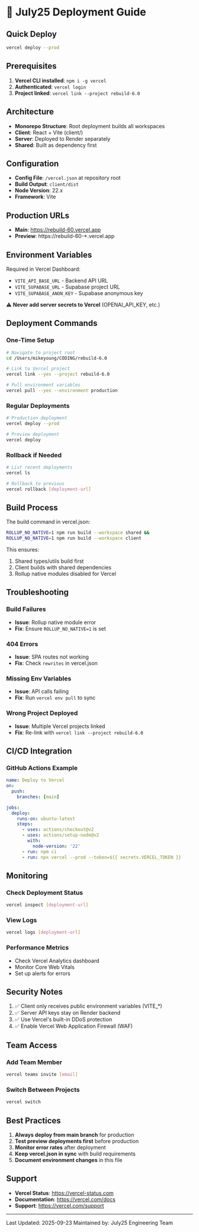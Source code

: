 # 🚀 July25 Deployment Guide

## Quick Deploy

```bash
vercel deploy --prod
```

## Prerequisites

1. **Vercel CLI installed**: `npm i -g vercel`
2. **Authenticated**: `vercel login`
3. **Project linked**: `vercel link --project rebuild-6.0`

## Architecture

- **Monorepo Structure**: Root deployment builds all workspaces
- **Client**: React + Vite (client/)
- **Server**: Deployed to Render separately
- **Shared**: Built as dependency first

## Configuration

- **Config File**: `/vercel.json` at repository root
- **Build Output**: `client/dist`
- **Node Version**: 22.x
- **Framework**: Vite

## Production URLs

- **Main**: https://rebuild-60.vercel.app
- **Preview**: https://rebuild-60-*.vercel.app

## Environment Variables

Required in Vercel Dashboard:
- `VITE_API_BASE_URL` - Backend API URL
- `VITE_SUPABASE_URL` - Supabase project URL
- `VITE_SUPABASE_ANON_KEY` - Supabase anonymous key

⚠️ **Never add server secrets to Vercel** (OPENAI_API_KEY, etc.)

## Deployment Commands

### One-Time Setup
```bash
# Navigate to project root
cd /Users/mikeyoung/CODING/rebuild-6.0

# Link to Vercel project
vercel link --yes --project rebuild-6.0

# Pull environment variables
vercel pull --yes --environment production
```

### Regular Deployments
```bash
# Production deployment
vercel deploy --prod

# Preview deployment
vercel deploy
```

### Rollback if Needed
```bash
# List recent deployments
vercel ls

# Rollback to previous
vercel rollback [deployment-url]
```

## Build Process

The build command in vercel.json:
```bash
ROLLUP_NO_NATIVE=1 npm run build --workspace shared &&
ROLLUP_NO_NATIVE=1 npm run build --workspace client
```

This ensures:
1. Shared types/utils build first
2. Client builds with shared dependencies
3. Rollup native modules disabled for Vercel

## Troubleshooting

### Build Failures
- **Issue**: Rollup native module error
- **Fix**: Ensure `ROLLUP_NO_NATIVE=1` is set

### 404 Errors
- **Issue**: SPA routes not working
- **Fix**: Check `rewrites` in vercel.json

### Missing Env Variables
- **Issue**: API calls failing
- **Fix**: Run `vercel env pull` to sync

### Wrong Project Deployed
- **Issue**: Multiple Vercel projects linked
- **Fix**: Re-link with `vercel link --project rebuild-6.0`

## CI/CD Integration

### GitHub Actions Example
```yaml
name: Deploy to Vercel
on:
  push:
    branches: [main]

jobs:
  deploy:
    runs-on: ubuntu-latest
    steps:
      - uses: actions/checkout@v2
      - uses: actions/setup-node@v2
        with:
          node-version: '22'
      - run: npm ci
      - run: npx vercel --prod --token=${{ secrets.VERCEL_TOKEN }}
```

## Monitoring

### Check Deployment Status
```bash
vercel inspect [deployment-url]
```

### View Logs
```bash
vercel logs [deployment-url]
```

### Performance Metrics
- Check Vercel Analytics dashboard
- Monitor Core Web Vitals
- Set up alerts for errors

## Security Notes

1. ✅ Client only receives public environment variables (VITE_*)
2. ✅ Server API keys stay on Render backend
3. ✅ Use Vercel's built-in DDoS protection
4. ✅ Enable Vercel Web Application Firewall (WAF)

## Team Access

### Add Team Member
```bash
vercel teams invite [email]
```

### Switch Between Projects
```bash
vercel switch
```

## Best Practices

1. **Always deploy from main branch** for production
2. **Test preview deployments first** before production
3. **Monitor error rates** after deployment
4. **Keep vercel.json in sync** with build requirements
5. **Document environment changes** in this file

## Support

- **Vercel Status**: https://vercel-status.com
- **Documentation**: https://vercel.com/docs
- **Support**: https://vercel.com/support

---

Last Updated: 2025-09-23
Maintained by: July25 Engineering Team
